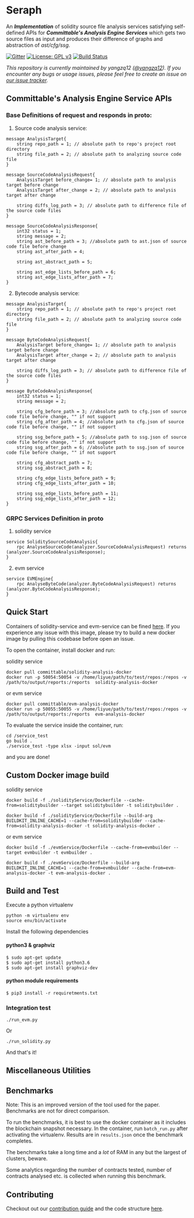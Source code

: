 Seraph
======

An ***Implementation*** of solidity source file analysis services satisfying self-defined APIs for ***Committable's Analysis Engine Services*** which gets two source files as input and produces their difference of graphs and abstraction of *ast/cfg/ssg*. 

[![Gitter][gitter-badge]][gitter-url]
[![License: GPL v3][license-badge]][license-badge-url]
[![Build Status](https://img.shields.io/github/workflow/status/Committable/AnalysisService/Analysis%20Handler%20Docker%20Build-Push)]()

*This repository is currently maintained by yangzq12 ([@yangzq12](https://github.com/yangzq12)). If you encounter any bugs or usage issues, please feel free to create an issue on [our issue tracker](https://github.com/Committable/Seraph/issues).*


## Committable's Analysis Engine Service APIs

### Base Definitions of request and responds in proto:
1. Source code analysis service:
```
message AnalysisTarget{
    string repo_path = 1; // absolute path to repo's project root directory
    string file_path = 2; // absolute path to analyzing source code file
}

message SourceCodeAnalysisRequest{
    AnalysisTarget before_change= 1; // absolute path to analysis target before change
    AnalysisTarget after_change = 2; // absolute path to analysis target after change
    
    string diffs_log_path = 3; // absolute path to difference file of the source code files
}

message SourceCodeAnalysisResponse{
    int32 status = 1;
    string message = 2;
    string ast_before_path = 3; //absolute path to ast.json of source code file before change
    string ast_after_path = 4; 

    string ast_abstract_path = 5;

    string ast_edge_lists_before_path = 6;
    string ast_edge_lists_after_path = 7; 
}
```
2. Bytecode analysis service:
```
message AnalysisTarget{
    string repo_path = 1; // absolute path to repo's project root directory
    string file_path = 2; // absolute path to analyzing source code file
}

message ByteCodeAnalysisRequest{
    AnalysisTarget before_change= 1; // absolute path to analysis target before change
    AnalysisTarget after_change = 2; // absolute path to analysis target after change
    
    string diffs_log_path = 3; // absolute path to difference file of the source code files
}

message ByteCodeAnalysisResponse{
    int32 status = 1;
    string message = 2;

    string cfg_before_path = 3; //absolute path to cfg.json of source code file before change, "" if not support
    string cfg_after_path = 4; //absolute path to cfg.json of source code file before change, "" if not support

    string ssg_before_path = 5; //absolute path to ssg.json of source code file before change, "" if not support
    string ssg_after_path = 6; //absolute path to ssg.json of source code file before change, "" if not support

    string cfg_abstract_path = 7; 
    string ssg_abstract_path = 8;

    string cfg_edge_lists_before_path = 9;
    string cfg_edge_lists_after_path = 10;

    string ssg_edge_lists_before_path = 11;
    string ssg_edge_lists_after_path = 12;
}
```
### GRPC Services Definition in proto

1. solidity service
```
service SoliditySourceCodeAnalysis{
    rpc AnalyseSourceCode(analyzer.SourceCodeAnalysisRequest) returns (analyzer.SourceCodeAnalysisResponse);
}
```
2. evm service
```
service EVMEngine{
    rpc AnalyseByteCode(analyzer.ByteCodeAnalysisRequest) returns (analyzer.ByteCodeAnalysisResponse);
}
```

## Quick Start

Containers of solidity-service and evm-service can be fined [here](https://hub.docker.com/u/dockeryangzq12). If you experience any issue with this image, please try to build a new docker image by pulling this codebase before open an issue.

To open the container, install docker and run:

solidity service
```
docker pull committable/solidity-analysis-docker
docker run -p 50054:50054 -v /home/liyue/path/to/test/repos:/repos -v /path/to/output/reports:/reports  solidity-analysis-docker
```
or evm service
```
docker pull committable/evm-analysis-docker
docker run -p 50055:50055 -v /home/liyue/path/to/test/repos:/repos -v /path/to/output/reports:/reports  evm-analysis-docker
```

To evaluate the service inside the container, run:

```
cd /service_test
go build .
./service_test -type xlsx -input sol/evm
```

and you are done!

## Custom Docker image build

solidity service
```
docker build -f ./solidityService/Dockerfile --cache-from=soliditybuilder --target soliditybuilder -t soliditybuilder .

docker build -f ./solidityService/Dockerfile --build-arg BUILDKIT_INLINE_CACHE=1 --cache-from=soliditybuilder --cache-from=solidity-analysis-docker -t solidity-analysis-docker .
```

or evm service
```
docker build -f ./evmService/Dockerfile --cache-from=evmbuilder --target evmbuilder -t evmbuilder .

docker build -f ./evmService/Dockerfile --build-arg BUILDKIT_INLINE_CACHE=1 --cache-from=evmbuilder --cache-from=evm-analysis-docker -t evm-analysis-docker .
```

## Build and Test

Execute a python virtualenv

```
python -m virtualenv env
source env/bin/activate
```

Install the following dependencies

#### python3 & graphviz
```
$ sudo apt-get update
$ sudo apt-get install python3.6
$ sudo apt-get install graphviz-dev
```

#### python module requirements
```
$ pip3 install -r requiretments.txt
```

### Integration test

```
./run_evm.py
```
Or
```
./run_solidity.py
```

And that's it!

## Miscellaneous Utilities


## Benchmarks

Note: This is an improved version of the tool used for the paper. Benchmarks are not for direct comparison.

To run the benchmarks, it is best to use the docker container as it includes the blockchain snapshot necessary.
In the container, run `batch_run.py` after activating the virtualenv. Results are in `results.json` once the benchmark completes.

The benchmarks take a long time and a *lot* of RAM in any but the largest of clusters, beware.

Some analytics regarding the number of contracts tested, number of contracts analysed etc. is collected when running this benchmark.

## Contributing

Checkout out our [contribution guide](https://github.com/Committable/Seraph/blob/master/CONTRIBUTING.md) and the code structure [here](https://github.com/Committable/Seraph/blob/master/code.md).


[gitter-badge]: https://img.shields.io/gitter/room/yangzq11/seraph
[gitter-url]: https://gitter.im/yangzq12/seraph#
[license-badge]: https://img.shields.io/github/license/yangzq12/openzeppelin
[license-badge-url]: ./LICENSE

